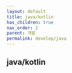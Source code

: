 ```yaml
---
layout: default
title: java/kotlin
has_children: true
nav_order: 2
parent: 개발
permalink: develop/java
---
```

## java/kotlin
